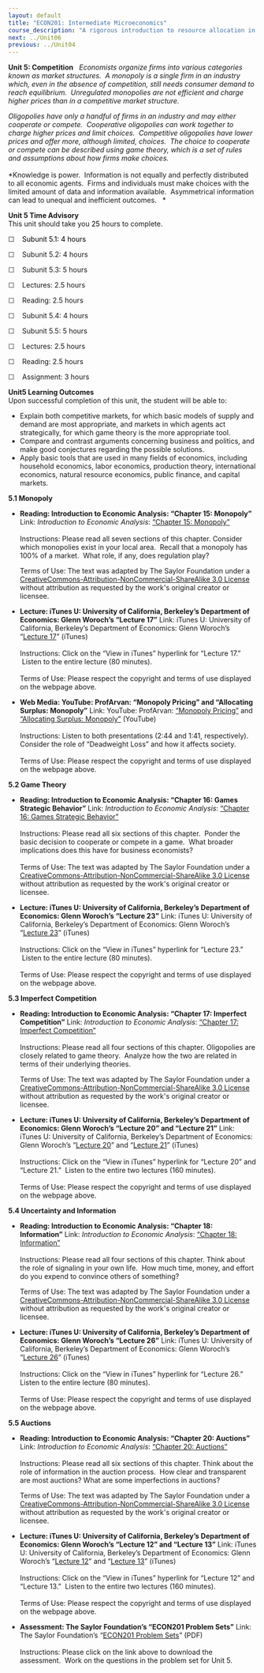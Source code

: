 ```yaml
---
layout: default
title: "ECON201: Intermediate Microeconomics"
course_description: "A rigorous introduction to resource allocation in a market economy, with particular emphasis on supply and demand interaction, utility maximization, profit maximization, elasticity, perfect competition, monopoly power, imperfect competition, and game theory."
next: ../Unit06
previous: ../Unit04
---
```

**Unit 5: Competition** <span id="5"></span> 
*Economists organize firms into various categories known as market
structures.  A monopoly is a single firm in an industry which, even in
the absence of competition, still needs consumer demand to reach
equilibrium.  Unregulated monopolies are not efficient and charge higher
prices than in a competitive market structure.*  
  
 *Oligopolies have only a handful of firms in an industry and may either
cooperate or compete.  Cooperative oligopolies can work together to
charge higher prices and limit choices.  Competitive oligopolies have
lower prices and offer more, although limited, choices.  The choice to
cooperate or compete can be described using game theory, which is a set
of rules and assumptions about how firms make choices.*  
    
 *Knowledge is power.  Information is not equally and perfectly
distributed to all economic agents.  Firms and individuals must make
choices with the limited amount of data and information available.
 Asymmetrical information can lead to unequal and inefficient outcomes.
  *

**Unit 5 Time Advisory**  
This unit should take you <span
style="color: rgb(0, 0, 0); ">25</span> hours to complete.  
  
 <span style="color: rgb(0, 0, 0); ">☐</span>    <span
style="color: rgb(0, 0, 0); ">Subunit 5.1: 4 hours</span>  
  
 ☐    Subunit 5.2: 4 hours  
  
 ☐    Subunit 5.3: 5 hours
  
 ☐    Lectures: 2.5 hours  
  
 ☐    Reading: 2.5 hours

☐    Subunit 5.4: 4 hours  
  
 ☐    Subunit 5.5: 5 hours
  
 ☐    Lectures: 2.5 hours  
  
 ☐    Reading: 2.5 hours  
  
 ☐    Assignment: 3 hours

**Unit5 Learning Outcomes**  
Upon successful completion of this unit, the student will be able to:  
  
-   Explain both competitive markets, for which basic models of supply
    and demand are most appropriate, and markets in which agents act
    strategically, for which game theory is the more appropriate tool.
-   Compare and contrast arguments concerning business and politics, and
    make good conjectures regarding the possible solutions.
-   Apply basic tools that are used in many fields of economics,
    including household economics, labor economics, production theory,
    international economics, natural resource economics, public finance,
    and capital markets.

**5.1 Monopoly** <span id="5.1"></span> 
-   **Reading: Introduction to Economic Analysis: “Chapter 15:
    Monopoly”**
    Link: *Introduction to Economic Analysis*: [“Chapter 15:
    Monopoly”](http://2012books.lardbucket.org/books/beginning-economic-analysis/)  
        
     Instructions: Please read all seven sections of this chapter.
    Consider which monopolies exist in your local area.  Recall that a
    monopoly has 100% of a market.  What role, if any, does regulation
    play?  
      
     Terms of Use: The text was adapted by The Saylor Foundation under a
    [CreativeCommons-Attribution-NonCommercial-ShareAlike 3.0
    License](http://creativecommons.org/licenses/by-nc-sa/3.0/) without
    attribution as requested by the work's original creator or licensee.

-   **Lecture: iTunes U: University of California, Berkeley’s Department
    of Economics: Glenn Woroch’s “Lecture 17”**
    Link: iTunes U: University of California, Berkeley’s Department of
    Economics: Glenn Woroch’s “[Lecture
    17](http://itunes.apple.com/us/podcast/lecture-17/id354823329?i=83459500)”
    (iTunes)  
        
     Instructions: Click on the “View in iTunes” hyperlink for “Lecture
    17.”  Listen to the entire lecture (80 minutes).  
        
     Terms of Use: Please respect the copyright and terms of use
    displayed on the webpage above.

-   **Web Media: YouTube: ProfArvan: “Monopoly Pricing” and “Allocating
    Surplus: Monopoly”**
    Link: YouTube: ProfArvan: [“Monopoly
    Pricing”](http://www.youtube.com/watch?v=0kmSKlt55Ks) and
    [“Allocating Surplus:
    Monopoly”](http://www.youtube.com/watch?v=mEACHTRl2-U) (YouTube)  
        
     Instructions: Listen to both presentations (2:44 and 1:41,
    respectively). Consider the role of “Deadweight Loss” and how it
    affects society.  
        
     Terms of Use: Please respect the copyright and terms of use
    displayed on the webpage above. 

**5.2 Game Theory** <span id="5.2"></span> 
-   **Reading: Introduction to Economic Analysis: “Chapter 16: Games
    Strategic Behavior”**
    Link: *Introduction to Economic Analysis*: [“Chapter 16: Games
    Strategic
    Behavior”](http://2012books.lardbucket.org/books/beginning-economic-analysis/)  
        
     Instructions: Please read all six sections of this chapter.  Ponder
    the basic decision to cooperate or compete in a game.  What broader
    implications does this have for business economists?  
        
     Terms of Use: The text was adapted by The Saylor Foundation under a
    [CreativeCommons-Attribution-NonCommercial-ShareAlike 3.0
    License](http://creativecommons.org/licenses/by-nc-sa/3.0/) without
    attribution as requested by the work's original creator or licensee.

-   **Lecture: iTunes U: University of California, Berkeley’s Department
    of Economics: Glenn Woroch’s “Lecture 23”**
    Link: iTunes U: University of California, Berkeley’s Department of
    Economics: Glenn Woroch’s “[Lecture
    23](http://itunes.apple.com/us/podcast/lecture-23/id354823329?i=83459499)”
    (iTunes)  
        
     Instructions: Click on the “View in iTunes” hyperlink for “Lecture
    23.”  Listen to the entire lecture (80 minutes).  
        
     Terms of Use: Please respect the copyright and terms of use
    displayed on the webpage above.

**5.3 Imperfect Competition** <span id="5.3"></span> 
-   **Reading: Introduction to Economic Analysis: “Chapter 17: Imperfect
    Competition”**
    Link: *Introduction to Economic Analysis*: [“Chapter 17: Imperfect
    Competition”](http://2012books.lardbucket.org/books/beginning-economic-analysis/)  
        
     Instructions: Please read all four sections of this chapter.
    Oligopolies are closely related to game theory.  Analyze how the two
    are related in terms of their underlying theories.  
      
     Terms of Use: The text was adapted by The Saylor Foundation under a
    [CreativeCommons-Attribution-NonCommercial-ShareAlike 3.0
    License](http://creativecommons.org/licenses/by-nc-sa/3.0/) without
    attribution as requested by the work's original creator or licensee.

-   **Lecture: iTunes U: University of California, Berkeley’s Department
    of Economics: Glenn Woroch’s “Lecture 20” and “Lecture 21”**
    Link: iTunes U: University of California, Berkeley’s Department of
    Economics: Glenn Woroch’s “[Lecture
    20](http://itunes.apple.com/us/podcast/lecture-20/id354823329?i=83459490)”
    and “[Lecture
    21](http://itunes.apple.com/us/podcast/lecture-21/id354823329?i=83459494)”
    (iTunes)  
        
     Instructions: Click on the “View in iTunes” hyperlink for “Lecture
    20” and “Lecture 21.”  Listen to the entire two lectures (160
    minutes).  
        
     Terms of Use: Please respect the copyright and terms of use
    displayed on the webpage above.

**5.4 Uncertainty and Information** <span id="5.4"></span> 
-   **Reading: Introduction to Economic Analysis: “Chapter 18:
    Information”**
    Link: *Introduction to Economic Analysis*: [“Chapter 18:
    Information”](http://2012books.lardbucket.org/books/beginning-economic-analysis/)  
        
     Instructions: Please read all four sections of this chapter. Think
    about the role of signaling in your own life.  How much time, money,
    and effort do you expend to convince others of something?  
      
     Terms of Use: The text was adapted by The Saylor Foundation under a
    [CreativeCommons-Attribution-NonCommercial-ShareAlike 3.0
    License](http://creativecommons.org/licenses/by-nc-sa/3.0/) without
    attribution as requested by the work's original creator or licensee.

-   **Lecture: iTunes U: University of California, Berkeley’s Department
    of Economics: Glenn Woroch’s “Lecture 26”**
    Link: iTunes U: University of California, Berkeley’s Department of
    Economics: Glenn Woroch’s “[Lecture
    26](http://itunes.apple.com/us/podcast/lecture-26/id354823329?i=83459504)”
    (iTunes)  
        
     Instructions: Click on the “View in iTunes” hyperlink for “Lecture
    26.” Listen to the entire lecture (80 minutes).  
        
     Terms of Use: Please respect the copyright and terms of use
    displayed on the webpage above.

**5.5 Auctions** <span id="5.5"></span> 
-   **Reading: Introduction to Economic Analysis: “Chapter 20:
    Auctions”**
    Link: *Introduction to Economic Analysis*: [“Chapter 20:
    Auctions”](http://2012books.lardbucket.org/books/beginning-economic-analysis/)  
        
     Instructions: Please read all six sections of this chapter. Think
    about the role of information in the auction process.  How clear and
    transparent are most auctions? What are some imperfections in
    auctions?  
      
     Terms of Use: The text was adapted by The Saylor Foundation under a
    [CreativeCommons-Attribution-NonCommercial-ShareAlike 3.0
    License](http://creativecommons.org/licenses/by-nc-sa/3.0/) without
    attribution as requested by the work's original creator or licensee.

-   **Lecture: iTunes U: University of California, Berkeley’s Department
    of Economics: Glenn Woroch’s “Lecture 12” and “Lecture 13”**
    Link: iTunes U: University of California, Berkeley’s Department of
    Economics: Glenn Woroch’s “[Lecture
    12](http://itunes.apple.com/us/podcast/lecture-12/id354823329?i=83459487)”
    and “[Lecture
    13](http://itunes.apple.com/us/podcast/lecture-13/id354823329?i=83459495)”
    (iTunes)  
        
     Instructions: Click on the “View in iTunes” hyperlink for “Lecture
    12” and “Lecture 13.”  Listen to the entire two lectures (160
    minutes).  
        
     Terms of Use: Please respect the copyright and terms of use
    displayed on the webpage above.

-   **Assessment: The Saylor Foundation’s “ECON201 Problem Sets”**
    Link: The Saylor Foundation’s “[ECON201 Problem
    Sets](http://www.saylor.org/site/wp-content/uploads/2011/07/ECON201-Original-Content-Assignments-for-Units-1-5-FINAL.pdf)”
    (PDF)  
        
     Instructions: Please click on the link above to download the
    assessment.  Work on the questions in the problem set for Unit 5. 


